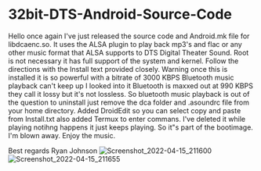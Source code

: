 # 32bit-DTS-Android-Source-Code

Hello once again I've just released the source code and Android.mk file for libdcaenc.so. It uses the ALSA plugin to play back mp3's and flac or any other music format that ALSA supports to DTS Digital Theater Sound. Root is not necessary it has full support of the system and kernel. Follow the directions with the Install text provided closely. Warning once this is installed it is so powerful with a bitrate of 3000 KBPS Bluetooth music playback can't keep up I looked into it Bluetooth is maxxed out at 990 KBPS they call it lossy but it's not lossless. So bluetooth music playback is out of the question to uninstall just remove the dca folder and .asoundrc file from your home directory. Added DroidEdit so you can select copy and paste from Install.txt also added Termux to enter commans. I've deleted it while playing notihng happens it just keeps playing. So it"s part of the bootimage. I'm blown away.  Enjoy the music.



Best regards 
Ryan Johnson
![Screenshot_2022-04-15_211600](https://user-images.githubusercontent.com/51103416/163661064-2d309965-5cab-426b-9463-321412bb5f95.jpg)
![Screenshot_2022-04-15_211655](https://user-images.githubusercontent.com/51103416/163661073-9cfbe570-58ec-49fa-a930-8b6cee596998.jpg)
